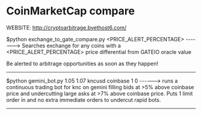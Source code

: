 # CoinMarketCap compare

WEBSITE: http://cryptoarbitrage.byethost6.com/

$python exchange_to_gate_compare.py <exchange> <PRICE_ALERT_PERCENTAGE> -------> Searches exchange for any coins with a <PRICE_ALERT_PERCENTAGE> price differential from GATEIO oracle value

Be alerted to arbitrage opportunities as soon as they happen!

******************************************************************************************************************************************************************

$python gemini_bot.py 1.05 1.07 kncusd coinbase 1 0 ------> runs a continuous trading bot for knc on gemini filling bids at >5% above coinbase price and undercutting large asks at >7% above coinbase price.  Puts 1 limit order in and no extra immediate orders to undercut rapid bots.

----------------------------------------------------------------------------------------------------------------------------------------------------------------------------------


